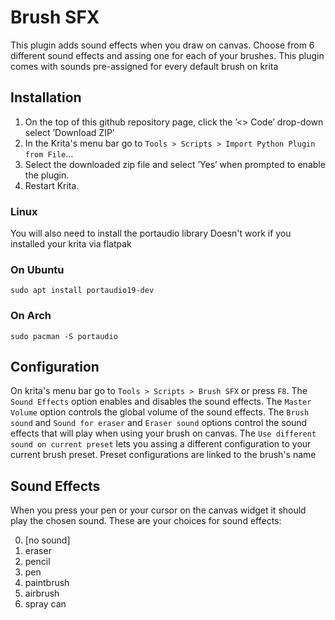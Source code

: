# Brush SFX
This plugin adds sound effects when you draw on canvas. Choose from 6 different sound effects and 
assing one for each of your brushes. This plugin comes with sounds pre-assigned for every default brush on krita 


## Installation 

1.  On the top of this github repository page, click the &rsquo;<> Code&rsquo; drop-down select &rsquo;Download ZIP&rsquo;
2.  In the Krita's menu bar go to `Tools > Scripts > Import Python Plugin from File`&#x2026;
3.  Select the downloaded zip file and select &rsquo;Yes&rsquo; when prompted to
    enable the plugin.
4.  Restart Krita.

### Linux
You will also need to install the portaudio library
Doesn't work if you installed your krita via flatpak

### On Ubuntu
`sudo apt install portaudio19-dev`

### On Arch
`sudo pacman -S portaudio`

## Configuration

On krita's menu bar go to `Tools > Scripts > Brush SFX` or press `F8`.
The `Sound Effects` option enables and disables the sound effects.
The `Master Volume` option controls the global volume of the sound effects. The `Brush sound` 
and `Sound for eraser` and `Eraser sound` options control the sound effects that will play
when using your brush on canvas. The `Use different sound on current preset` lets you assing
a different configuration to your current brush preset.
Preset configurations are linked to the brush's name

## Sound Effects

When you press your pen or your cursor on the canvas widget it should play the chosen sound.
These are your choices for sound effects:

0. [no sound]
1. eraser
2. pencil
3. pen
4. paintbrush
5. airbrush
6. spray can




